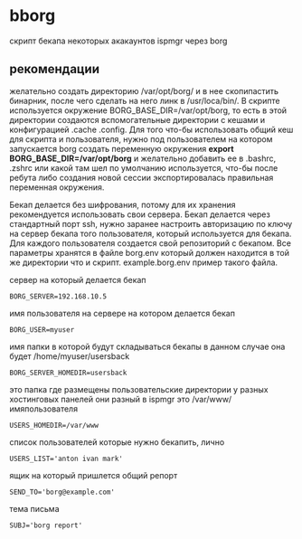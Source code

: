 # bborg
скрипт бекапа некоторых акакаунтов ispmgr через borg

## рекомендации
желательно создать директорию /var/opt/borg/ и в нее скопипастить бинарник, после чего сделать на него линк в /usr/loca/bin/. В скрипте используется окружение BORG_BASE_DIR=/var/opt/borg, то есть в этой директории создаются вспомогательные директории с кешами и конфигурацией .cache .config. Для того что-бы использовать общий кеш для скрипта и пользователя, нужно под пользователем на котором запускается borg создать переменную окружения **export BORG_BASE_DIR=/var/opt/borg** и желательно добавить ее в .bashrc, .zshrc или какой там шел по умолчанию используется, что-бы после ребута либо создания новой сессии экспортировалась правильная переменная окружения.

Бекап делается без шифрования, потому для их хранения рекомендуется использовать свои сервера. Бекап делается через стандартный порт ssh, нужно заранее настроить авторизацию по ключу на сервер бекапа того пользователя, который используется для бекапа. Для каждого пользователя создается свой репозиторий с бекапом. Все параметры хранятся в файле borg.env который должен находится в той же директории что и скрипт. example.borg.env пример такого файла.

сервер на который делается бекап 

    BORG_SERVER=192.168.10.5

имя пользователя на сервере на котором делается бекап

    BORG_USER=myuser

имя папки в которой будут складываться бекапы в данном случае она будет /home/myuser/usersback

    BORG_SERVER_HOMEDIR=usersback

это папка где размещены пользовательские директории у разных хостинговых панелей они разный в ispmgr это /var/www/имяпользователя

    USERS_HOMEDIR=/var/www

список пользователей которые нужно бекапить, лично 

    USERS_LIST='anton ivan mark'

ящик на который пришлется общий репорт

    SEND_TO='borg@example.com'

тема письма

    SUBJ='borg report'


